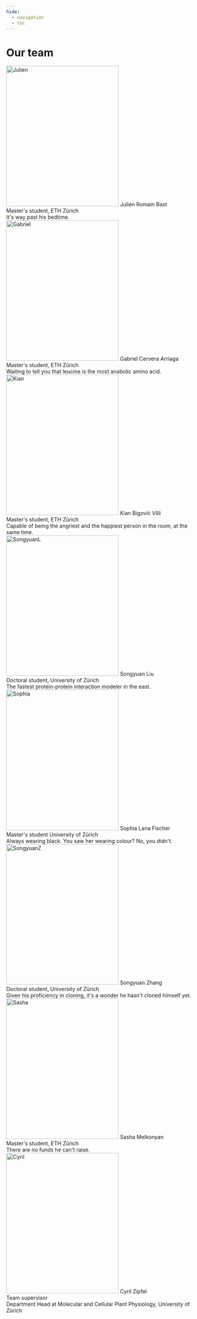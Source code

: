 ```yaml
---
hide:
  - navigation
  - toc
---
```


# Our team


<div class="image-grid">
  <div class="image-item">
    <img src="https://idec-teams.github.io/2023_Evolution_Suisse/img/team/fotoshoot_reduced/Julien.jpg" alt="Julien" style="height:375px;width:300px">
    <span> Julien Romain Bast <br>
      Master's student, ETH Zürich
      <br>
       It's way past his bedtime.</span>
  </div>
  <div class="image-item">
    <img src="https://idec-teams.github.io/2023_Evolution_Suisse/img/team/fotoshoot_reduced/Gabriel.jpg" alt="Gabriel" style="height:375px;width:300px">
    <span> Gabriel Cervera Arriaga <br>
      Master's student, ETH Zürich
      <br> 
      Waiting to tell you that leucine is the most anabolic amino acid.</span>
  </div>
  <div class="image-item">
    <img src="https://idec-teams.github.io/2023_Evolution_Suisse/img/team/fotoshoot_reduced/Kian.jpg" alt="Kian" style="height:375px;width:300px">
    <span>Kian Bigović Villi <br>
      Master's student, ETH Zürich
      <br>
      Capable of being the angriest and the happiest person in the room, at the same time. </span>
  </div>
  <div class="image-item">
    <img src="https://idec-teams.github.io/2023_Evolution_Suisse/img/team/fotoshoot_reduced/SongyuanL.jpg" alt="SongyuanL" style="height:375px;width:300px">
    <span> Songyuan Liu <br> Doctoral student, University of Zürich<br>
      The fastest protein-protein interaction modeler in the east.</span>
  </div>
  <div class="image-item">
    <img src="https://idec-teams.github.io/2023_Evolution_Suisse/img/team/fotoshoot_reduced/Sophia.jpg" alt="Sophia" style="height:375px;width:300px">
    <span> Sophia Lana Fischer <br>
      Master's student University of Zürich
      <br>Always wearing black. You saw her wearing colour? No, you didn't.</span>
  </div>
  <div class="image-item">
    <img src="https://idec-teams.github.io/2023_Evolution_Suisse/img/team/fotoshoot_reduced/SongyuanZ.jpg" alt="SongyuanZ" style="height:375px;width:300px">
    <span> Songyuan Zhang <br> Doctoral student, University of Zürich <br> Given his proficiency in cloning, it's a wonder he hasn't cloned himself yet.</span>
  </div>
  <div class="image-item">
    <img src="https://idec-teams.github.io/2023_Evolution_Suisse/img/team/fotoshoot_reduced/Sasha.jpg" alt="Sasha" style="height:375px;width:300px">
    <span> Sasha Melkonyan<br>
      Master's student, ETH Zürich <br> There are no funds he can't raise.</span>
  </div>

  <div class="image-item">
    <img src="https://idec-teams.github.io/2023_Evolution_Suisse/img/team/cyril_zipfel.jpg" alt="Cyril" style="height:375px;width:300px">
    <span> Cyril Zipfel<br>
    Team supervisor<br>
    Department Head at Molecular and Cellular Plant Physiology, University of Zürich</span>
  </div>
</div>



